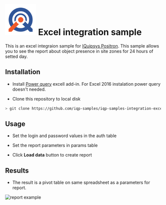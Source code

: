 # <img src="https://github.com/iqp-samples/iqp-samples-ws/raw/master/logo.png" alt="iQuipsys Logo" width="100px" height="100px"> Excel integration sample

This is an excel integraion sample for [IQuipsys Positron](http://www.iquipsys.com).
This sample allows you to see the report about object presence in site zones for 24 hours of setted day.

## Installation

- Install [Power query](https://www.microsoft.com/en-US/download/details.aspx?id=39379) excell add-in. For Excel 2016 instalation power query doesn't needed.

- Clone this repository to local disk
```bash
> git clone https://github.com/iqp-samples/iqp-samples-integration-excel.git
```

## Usage

- Set the login and password values in the auth table

- Set the report parameters in params table

- Click **Load data** button to create report

## Results

- The result is a pivot table on same spreadsheet as a parameters for report. 
<img src="https://image.prntscr.com/image/0aoHGHStQwi063I4u2Mj8A.png" alt="report example"> 